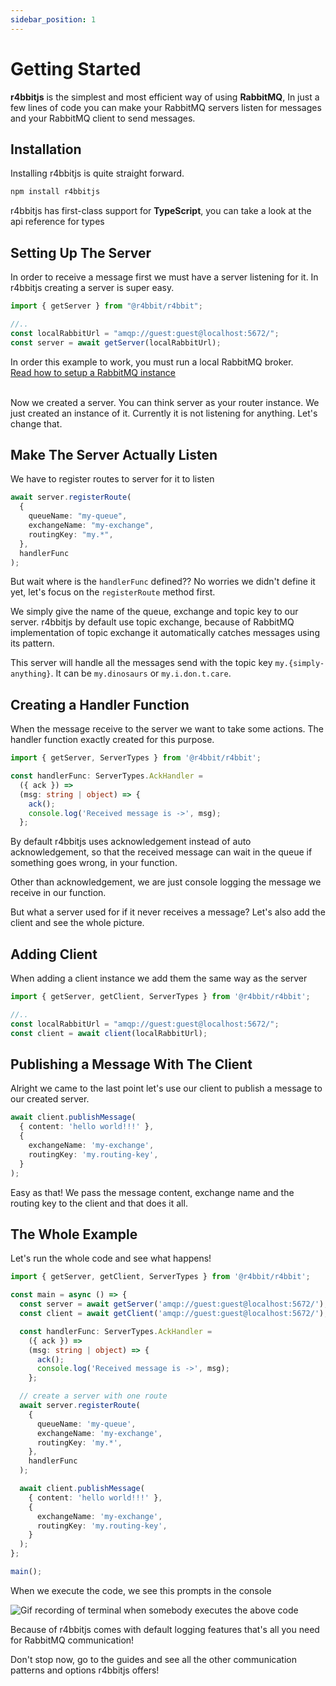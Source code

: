 ```yaml
---
sidebar_position: 1
---
```


# Getting Started

**r4bbitjs** is the simplest and most efficient way of using **RabbitMQ**, In just a few lines of code you can make your RabbitMQ servers listen for messages and your RabbitMQ client to send messages.

## Installation

Installing r4bbitjs is quite straight forward.

```bash
npm install r4bbitjs
```

<div class="alert alert--info" role="alert">
  r4bbitjs has first-class support for <strong>TypeScript</strong>, you can take a look at the api reference for types
</div>

## Setting Up The Server

In order to receive a message first we must have a server listening for it. In r4bbitjs creating a server is super easy.

```ts
import { getServer } from "@r4bbit/r4bbit";

//..
const localRabbitUrl = "amqp://guest:guest@localhost:5672/";
const server = await getServer(localRabbitUrl);
```

<div class="alert alert--warning" role="alert">
  In order this example to work, you must run a local RabbitMQ broker.
  <br />
  <a href="https://www.rabbitmq.com/download.html">Read how to setup a RabbitMQ instance</a>
</div>
<br />

Now we created a server. You can think server as your router instance. We just created an instance of it.
Currently it is not listening for anything. Let's change that.

## Make The Server Actually Listen

We have to register routes to server for it to listen

```ts
await server.registerRoute(
  {
    queueName: "my-queue",
    exchangeName: "my-exchange",
    routingKey: "my.*",
  },
  handlerFunc
);
```

But wait where is the `handlerFunc` defined?? No worries we didn't define it yet, let's focus on the `registerRoute` method first.

We simply give the name of the queue, exchange and topic key to our server. r4bbitjs by default use topic exchange, because of RabbitMQ implementation of topic exchange it automatically catches messages using its pattern.

This server will handle all the messages send with the topic key `my.{simply-anything}`.
It can be `my.dinosaurs` or `my.i.don.t.care`.

## Creating a Handler Function

When the message receive to the server we want to take some actions. The handler function exactly created for this purpose.

```ts
import { getServer, ServerTypes } from '@r4bbit/r4bbit';

const handlerFunc: ServerTypes.AckHandler =
  ({ ack }) =>
  (msg: string | object) => {
    ack();
    console.log('Received message is ->', msg);
  };
```

By default r4bbitjs uses acknowledgement instead of auto acknowledgement, so that the received message can wait in the queue if something goes wrong, in your function.

Other than acknowledgement, we are just console logging the message we receive in our function.

But what a server used for if it never receives a message? Let's also add the client and see the whole picture.

## Adding Client

When adding a client instance we add them the same way as the server

```ts
import { getServer, getClient, ServerTypes } from '@r4bbit/r4bbit';

//..
const localRabbitUrl = "amqp://guest:guest@localhost:5672/";
const client = await client(localRabbitUrl);
```

## Publishing a Message With The Client

Alright we came to the last point let's use our client to publish a message to our created server.

```ts
await client.publishMessage(
  { content: 'hello world!!!' },
  {
    exchangeName: 'my-exchange',
    routingKey: 'my.routing-key',
  }
);
```

Easy as that! We pass the message content, exchange name and the routing key to the client and that does it all.

## The Whole Example

Let's run the whole code and see what happens!

```ts
import { getServer, getClient, ServerTypes } from '@r4bbit/r4bbit';

const main = async () => {
  const server = await getServer('amqp://guest:guest@localhost:5672/');
  const client = await getClient('amqp://guest:guest@localhost:5672/');

  const handlerFunc: ServerTypes.AckHandler =
    ({ ack }) =>
    (msg: string | object) => {
      ack();
      console.log('Received message is ->', msg);
    };

  // create a server with one route
  await server.registerRoute(
    {
      queueName: 'my-queue',
      exchangeName: 'my-exchange',
      routingKey: 'my.*',
    },
    handlerFunc
  );

  await client.publishMessage(
    { content: 'hello world!!!' },
    {
      exchangeName: 'my-exchange',
      routingKey: 'my.routing-key',
    }
  );
};

main();
```

When we execute the code, we see this prompts in the console

![Gif recording of terminal when somebody executes the above code](../static/gif/getting-started.gif)

Because of r4bbitjs comes with default logging features that's all you need for RabbitMQ communication!

Don't stop now, go to the guides and see all the other communication patterns and options r4bbitjs offers!



